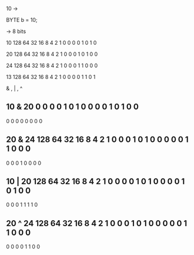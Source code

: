 
10 ->

BYTE b = 10;

->  8 bits

10
128 64  32  16  8   4   2   1
0   0   0   0   1   0   1   0

20
128 64  32  16  8   4   2   1
0   0   0   1   0   1   0   0

24
128 64  32  16  8   4   2   1
0   0   0   1   1   0   0   0

13
128 64  32  16  8   4   2   1
0   0   0   0   1   1   0   1

& , | , ^

10 & 20
0   0   0   0   1   0   1   0
0   0   0   1   0   1   0   0
--------------------------------
0   0   0   0   0   0   0   0

20 & 24
128 64  32  16  8   4   2   1
0   0   0   1   0   1   0   0
0   0   0   1   1   0   0   0
------------------------------
0   0   0   1   0   0   0   0


10 | 20
128 64  32  16  8   4   2   1
0   0   0   0   1   0   1   0
0   0   0   1   0   1   0   0
-----------------------------
0   0   0   1   1   1   1   0

20 ^ 24
128 64  32  16  8   4   2   1
0   0   0   1   0   1   0   0
0   0   0   1   1   0   0   0
-----------------------------
0   0   0   0   1   1   0   0
